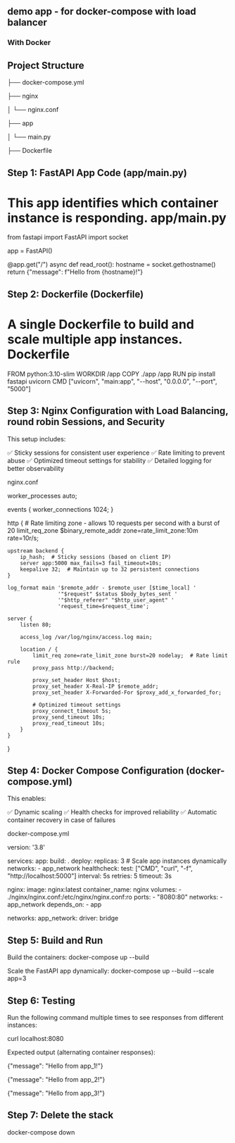 ## demo app - for docker-compose with load balancer 


### With Docker

## Project Structure


├── docker-compose.yml

├── nginx

│   └── nginx.conf

├── app

│   └── main.py

├── Dockerfile

## Step 1: FastAPI App Code (app/main.py)

# This app identifies which container instance is responding. app/main.py

from fastapi import FastAPI
import socket

app = FastAPI()

@app.get("/")
async def read_root():
    hostname = socket.gethostname()
    return {"message": f"Hello from {hostname}!"}

## Step 2: Dockerfile (Dockerfile)
# A single Dockerfile to build and scale multiple app instances. Dockerfile

FROM python:3.10-slim
WORKDIR /app
COPY ./app /app
RUN pip install fastapi uvicorn
CMD ["uvicorn", "main:app", "--host", "0.0.0.0", "--port", "5000"]

## Step 3: Nginx Configuration with Load Balancing, round robin Sessions, and Security

This setup includes:

✅ Sticky sessions for consistent user experience
✅ Rate limiting to prevent abuse
✅ Optimized timeout settings for stability
✅ Detailed logging for better observability

nginx.conf

worker_processes auto;

events {
    worker_connections 1024;
}

http {
    # Rate limiting zone - allows 10 requests per second with a burst of 20
    limit_req_zone $binary_remote_addr zone=rate_limit_zone:10m rate=10r/s;

    upstream backend {
        ip_hash;  # Sticky sessions (based on client IP)
        server app:5000 max_fails=3 fail_timeout=10s;
        keepalive 32;  # Maintain up to 32 persistent connections
    }

    log_format main '$remote_addr - $remote_user [$time_local] '
                    '"$request" $status $body_bytes_sent '
                    '"$http_referer" "$http_user_agent" '
                    'request_time=$request_time';

    server {
        listen 80;

        access_log /var/log/nginx/access.log main;

        location / {
            limit_req zone=rate_limit_zone burst=20 nodelay;  # Rate limit rule
            proxy_pass http://backend;
            
            proxy_set_header Host $host;
            proxy_set_header X-Real-IP $remote_addr;
            proxy_set_header X-Forwarded-For $proxy_add_x_forwarded_for;

            # Optimized timeout settings
            proxy_connect_timeout 5s;
            proxy_send_timeout 10s;
            proxy_read_timeout 10s;
        }
    }
}

## Step 4: Docker Compose Configuration (docker-compose.yml)
This enables:

✅ Dynamic scaling
✅ Health checks for improved reliability
✅ Automatic container recovery in case of failures

docker-compose.yml

version: '3.8'

services:
  app:
    build: .
    deploy:
      replicas: 3  # Scale app instances dynamically
    networks:
      - app_network
    healthcheck:
      test: ["CMD", "curl", "-f", "http://localhost:5000"]
      interval: 5s
      retries: 5
      timeout: 3s

  nginx:
    image: nginx:latest
    container_name: nginx
    volumes:
      - ./nginx/nginx.conf:/etc/nginx/nginx.conf:ro
    ports:
      - "8080:80"
    networks:
      - app_network
    depends_on:
      - app

networks:
  app_network:
    driver: bridge

##  Step 5: Build and Run

Build the containers:
docker-compose up --build

Scale the FastAPI app dynamically:
docker-compose up --build --scale app=3


##  Step 6: Testing

Run the following command multiple times to see responses from different instances:

curl localhost:8080

Expected output (alternating container responses):

{"message": "Hello from app_1!"}

{"message": "Hello from app_2!"}

{"message": "Hello from app_3!"}


##  Step 7: Delete the stack
docker-compose down






